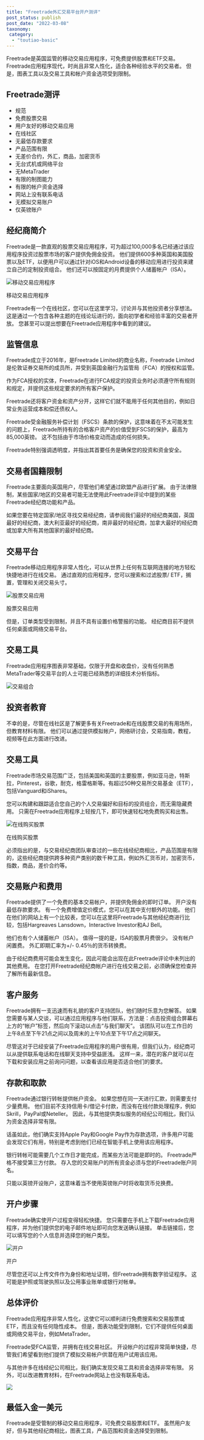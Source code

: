 ```yaml
---
title: "Freetrade外汇交易平台开户测评"
post_status: publish
post_date: "2022-03-08"
taxonomy:
 category: 
  - "toutiao-basic"
---
```


Freetrade是英国监管的移动交易应用程序，可免费提供股票和ETF交易。 Freetrade应用程序现代，时尚且非常人性化，适合各种经验水平的交易者。 但是，图表工具以及交易工具和帐户资金选项受到限制。

## Freetrade测评
- 规范
- 免费股票交易
- 用户友好的移动交易应用
- 在线社区
- 无最低存款要求
- 产品范围有限
- 无差价合约，外汇，商品，加密货币
- 无台式机或网络平台
- 无MetaTrader
- 有限的制图能力
- 有限的帐户资金选择
- 网站上没有联系电话
- 无模拟交易账户
- 仅英镑账户


## 经纪商简介

Freetrade是一款直观的股票交易应用程序，可为超过100,000多名已经通过该应用程序投资过股票市场的客户提供免佣金投资。 他们提供600多种英国和美国股票以及ETF，以便用户可以通过针对iOS和Android设备的移动应用进行投资来建立自己的定制投资组合。 他们还可以按固定的月费提供个人储蓄帐户（ISA）。

![移动交易应用程序](https://cdn.fendou.la/funstoutiao/2020/11/Freetrade-Review-Mobile-Trading-App.png "移动交易应用程序")

移动交易应用程序

Freetrade有一个在线社区，您可以在这里学习，讨论并与其他投资者分享想法。 这是通过一个包含各种主题的在线论坛进行的，面向初学者和经验丰富的交易者开放。 您甚至可以提出想要在Freetrade应用程序中看到的建议。

## 监管信息

Freetrade成立于2016年，是Freetrade Limited的商业名称，Freetrade Limited是伦敦证券交易所的成员所，并受到英国金融行为监管局（FCA）的授权和监管。

作为FCA授权的实体，Freetrade在进行FCA规定的投资业务时必须遵守所有规则和规定，并提供这些规定要求的所有客户保护。

Freetrade还将客户资金和资产分开，这样它们就不能用于任何其他目的，例如日常业务运营成本和偿还债权人。

Freetrade受金融服务补偿计划（FSCS）条款的保护，这意味着在不太可能发生的问题上，Freetrade所持有的合格客户资产的价值受到FSCS的保护，最高为85,000英镑。 这不包括由于市场价格变动而造成的任何损失。

Freetrade特别强调透明度，并指出其首要任务是确保您的投资和资金安全。

## 交易者国籍限制

Freetrade主要面向英国用户，尽管他们希望通过欧盟产品进行扩展。 由于法律限制，某些国家/地区的交易者可能无法使用此Freetrade评论中提到的某些Freetrade经纪商功能和产品。

如果您要在特定国家/地区寻找交易经纪商，请参阅我们最好的经纪商美国，英国最好的经纪商，澳大利亚最好的经纪商，南非最好的经纪商，加拿大最好的经纪商或加拿大所有其他国家的最好经纪商。

## 交易平台

Freetrade移动应用程序非常人性化，可以从世界上任何有互联网连接的地方轻松快捷地进行在线交易。 通过直观的应用程序，您可以搜索和过滤股票/ ETF，搁置，管理和关闭交易头寸。

![股票交易应用](https://cdn.fendou.la/funstoutiao/2020/11/Freetrade-Review-Stock-Trading-App.png "股票交易应用")

股票交易应用

但是，订单类型受到限制，并且不具有设置价格警报的功能。 经纪商目前不提供任何桌面或网络交易平台。

## 交易工具

Freetrade应用程序图表非常基础，仅限于开盘和收盘价，没有任何熟悉MetaTrader等交易平台的人士可能已经熟悉的详细技术分析指标。

![交易组合](https://cdn.fendou.la/funstoutiao/2020/11/Freetrade-Review-Trading-Portfolio.png)

## 投资者教育

不幸的是，尽管在线社区是了解更多有关Freetrade和在线股票交易的有用场所，但教育材料有限。 他们可以通过提供模拟帐户，网络研讨会，交易指南，教程，视频等在此方面进行改进。

## 交易工具

Freetrade市场交易范围广泛，包括美国和英国的主要股票，例如亚马逊，特斯拉，Pinterest，谷歌，耐克，格雷格斯等。有超过50种交易所交易基金（ETF），包括Vanguard和iShares。

您可以构建和跟踪适合您自己的个人交易偏好和目标的投资组合，而无需隐藏费用。 只需在Freetrade应用程序上轻按几下，即可快速轻松地免费购买和出售。

![在线购买股票](https://cdn.fendou.la/funstoutiao/2020/11/Freetrade-Review-Buying-Shares-Online-496x1024.png "在线购买股票")

在线购买股票

必须指出的是，与交易经纪商团队审查过的一些在线经纪商相比，产品范围是有限的，这些经纪商提供跨多种资产类别的数千种工具，例如外汇货币对，加密货币，指数，商品，差价合约等。

## 交易账户和费用

Freetrade提供了一个免费的基本交易帐户，并提供免佣金的即时订单。 开户没有最低存款要求。 有一个免费增值定价模式，您可以在其中支付额外的功能。 他们在他们的网站上有一个比较表，您可以在这里将Freetrade与其他经纪商进行比较，包括Hargreaves Lansdown，Interactive Investor和AJ Bell。

他们也有个人储蓄帐户（ISA）。 值得一提的是，ISA的股票月费很少。 没有帐户闲置费。 外汇即期汇率为+/- 0.45％的货币转换费。

由于经纪商费用可能会发生变化，因此可能会出现在此Freetrade评论中未列出的其他费用。 在您打开Freetrade经纪商帐户进行在线交易之前，必须确保您检查并了解所有最新信息。

## 客户服务

Freetrade拥有一支迅速而有礼貌的客户支持团队，他们随时乐意为您解答。 如果您需要与某人交谈，可以通过应用程序与他们联系，方法是：点击投资组合屏幕右上方的“帐户”标签，然后向下滚动以点击“与我们聊天”。 该团队可以在工作日的上午8点至下午21点之间以及周末的上午10点至下午17点之间聊天。

尽管这对于已经安装了Freetrade应用程序的用户很有用，但我们认为，经纪商可以从提供联系电话和在线聊天支持中受益匪浅。 这样一来，潜在的客户就可以在下载和安装应用之前询问问题，以查看该应用是否适合他们的要求。

## 存款和取款

Freetrade通过银行转帐提供帐户资金。 如果您想在同一天进行汇款，则需要支付少量费用。 他们目前不支持信用卡/借记卡付款，而没有在线付款处理程序，例如Skrill，PayPal或Neteller。 因此，与其他提供类似服务的经纪公司相比，我们认为资金选择非常有限。

话虽如此，他们确实支持Apple Pay和Google Pay作为存款选项，许多用户可能会发现它们有用，特别是考虑到他们已经在智能手机上使用该应用程序。

银行转帐可能需要几个工作日才能完成，而某些方法可能是即时的。 Freetrade严格不接受第三方付款。 存入您的交易账户的所有资金必须与您的Freetrade账户同名。

只能以英镑开设账户，这意味着当不使用英镑账户时将收取货币兑换费。

## 开户步骤

Freetrade确实使开户过程变得轻松快捷。 您只需要在手机上下载Freetrade应用程序，并为他们提供您的电子邮件地址即可向您发送确认链接。 单击链接后，您可以填写您的个​​人信息并选择您的帐户类型。

![开户](https://cdn.fendou.la/funstoutiao/2020/11/Freetrade-Review-Account-Opening.png "开户")

开户

尽管您还可以上传文件作为身份和地址证明，但Freetrade拥有数字验证程序。 这可能是护照或驾驶执照以及公用事业账单或银行对帐单。

## 总体评价

Freetrade应用程序非常人性化，这使它可以顺利进行免费搜索和交易股票或ETF，而且没有任何隐性成本。 但是，图表功能受到限制，它们不提供任何桌面或网络交易平台，例如MetaTrader。

Freetrade受FCA监管，并拥有在线交易社区。 开设帐户的过程非常简单快捷，尽管我们希望看到他们提供了模拟交易帐户供潜在用户试用该应用。

与其他许多在线经纪公司相比，我们确实发现交易工具和资金选择非常有限。 另外，可以改进教育材料，在Freetrade网站上也没有联系电话。

![](https://cdn.fendou.la/funstoutiao/2020/11/Freetrade-Logo.png)

## 最低入金一美元

Freetrade是受管制的移动交易应用程序，可免费交易股票和ETF。 虽然用户友好，但与其他经纪商相比，图表工具，产品范围和资金选择受到限制。
